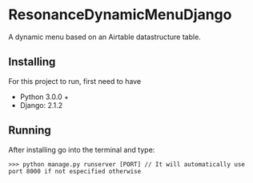 # ResonanceDynamicMenuDjango
A dynamic menu based on an Airtable datastructure table.

## Installing
For this project to run, first need to have 

- Python 3.0.0 +
- Django: 2.1.2


## Running

After installing go into the terminal and type:
```
>>> python manage.py runserver [PORT] // It will automatically use port 8000 if not especified otherwise
```
